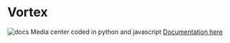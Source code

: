 # Vortex
![docs](https://readthedocs.org/projects/v-vortex/badge/?version=latest)
Media center coded in python and javascript
[Documentation here](https://v-vortex.readthedocs.io/en/latest/)  